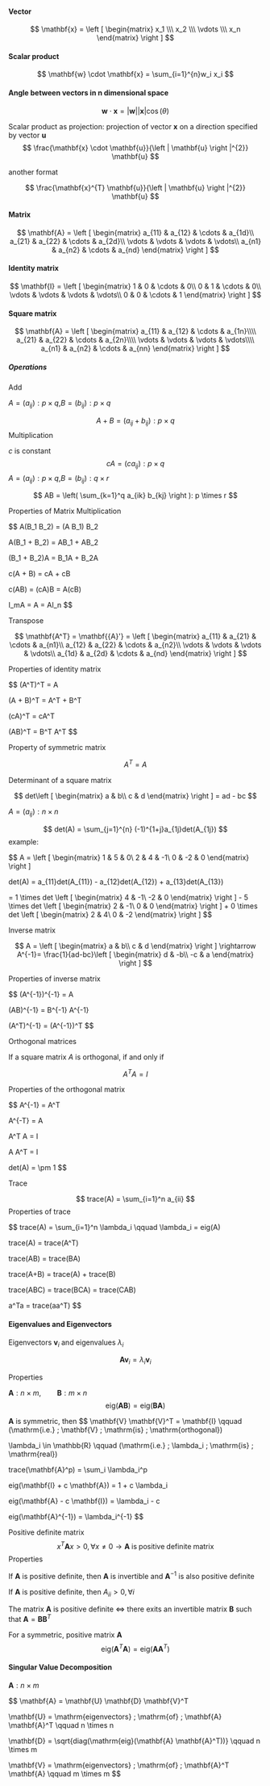 #### Vector
$$
\mathbf{x} = \left [ \begin{matrix}
x_1 \\\
x_2 \\\
\vdots \\\
x_n
\end{matrix} \right ]
$$

#### Scalar product

$$
\mathbf{w} \cdot \mathbf{x} = \sum_{i=1}^{n}w_i x_i
$$

#### Angle between vectors in n dimensional space

$$
\mathbf{w} \cdot \mathbf{x} = |\mathbf{w}| |\mathbf{x}| \cos(\theta)
$$

Scalar product as projection: projection of vector $\mathbf{x}$ on a direction specified by vector $\mathbf{u}$ 
$$
\frac{\mathbf{x} \cdot \mathbf{u}}{\left | \mathbf{u} \right |^{2}} \mathbf{u}
$$

another format

$$
\frac{\mathbf{x}^{T} \mathbf{u}}{\left | \mathbf{u} \right |^{2}} \mathbf{u}
$$

#### Matrix

$$
\mathbf{A} = \left [ \begin{matrix}
a_{11} & a_{12} & \cdots & a_{1d}\\ 
a_{21} & a_{22} & \cdots & a_{2d}\\ 
\vdots & \vdots & \vdots & \vdots\\
a_{n1} & a_{n2} & \cdots & a_{nd}
\end{matrix} \right ]
$$

#### Identity matrix

$$
\mathbf{I} = \left [ \begin{matrix}
1 & 0 & \cdots & 0\\ 
0 & 1 & \cdots & 0\\ 
\vdots & \vdots & \vdots & \vdots\\
0 & 0 & \cdots & 1
\end{matrix} \right ]
$$

#### Square matrix

$$
\mathbf{A} = \left [ \begin{matrix}
a_{11} & a_{12} & \cdots & a_{1n}\\\\
a_{21} & a_{22} & \cdots & a_{2n}\\\\
\vdots & \vdots & \vdots & \vdots\\\\
a_{n1} & a_{n2} & \cdots & a_{nn}
\end{matrix} \right ]
$$

##### Operations

Add

$A=(a_{ij}): p \times q$,$B=(b_{ij}): p \times q$

$$
A + B = (a_{ij} + b_{ij}): p \times q
$$
Multiplication

$c$ is constant
$$
cA=(ca_{ij}): p \times q
$$
$A=(a_{ij}): p \times q$,$B=(b_{ij}): q \times r$

$$
AB = \left( \sum_{k=1}^q a_{ik} b_{kj} \right ): p \times r
$$

Properties of Matrix Multiplication

$$
A(B_1 B_2) = (A B_1) B_2 

A(B_1 + B_2) = AB_1 + AB_2

(B_1 + B_2)A = B_1A + B_2A

c(A + B) = cA + cB

c(AB) = (cA)B = A(cB)

I_mA = A = AI_n
$$

Transpose

$$
\mathbf{A^T} = \mathbf{{A}'} = \left [ \begin{matrix}
a_{11} & a_{21} & \cdots & a_{n1}\\ 
a_{12} & a_{22} & \cdots & a_{n2}\\ 
\vdots & \vdots & \vdots & \vdots\\
a_{1d} & a_{2d} & \cdots & a_{nd}
\end{matrix} \right ]
$$

Properties of identity matrix

$$
(A^T)^T = A

(A + B)^T = A^T + B^T

(cA)^T = cA^T

(AB)^T = B^T A^T
$$

Property of symmetric matrix

$$
A^T = A
$$

Determinant of a square matrix

$$
det\left [ \begin{matrix}
a & b\\ 
c & d
\end{matrix} \right ] = ad - bc
$$

$A=(a_{ij}): n \times n$

$$
det(A) = \sum_{j=1}^{n} (-1)^{1+j}a_{1j}det(A_{1j})
$$
example:

$$
A = \left [ \begin{matrix}
1 & 5 & 0\\ 
2 & 4 & -1\\
0 & -2 & 0
\end{matrix} \right ]

det(A) = a_{11}det(A_{11}) - a_{12}det(A_{12}) + a_{13}det(A_{13}) 

= 1 \times det \left [ \begin{matrix}
4 & -1\\ 
-2 & 0
\end{matrix} \right ] - 5 \times det \left [ \begin{matrix}
2 & -1\\ 
0 & 0
\end{matrix} \right ] + 0 \times det \left [ \begin{matrix}
2 & 4\\ 
0 & -2
\end{matrix} \right ]
$$


Inverse matrix

$$
A = \left [ \begin{matrix}
a & b\\ 
c & d
\end{matrix} \right ] \rightarrow 
A^{-1}= \frac{1}{ad-bc}\left [ \begin{matrix}
d & -b\\ 
-c & a
\end{matrix} \right ]
$$

Properties of inverse matrix


$$
(A^{-1})^{-1} = A

(AB)^{-1} = B^{-1} A^{-1}

(A^T)^{-1} = (A^{-1})^T
$$

Orthogonal matrices

If a square matrix $A$ is orthogonal, if and only if

$$
A^T A = I
$$

Properties of the orthogonal matrix

$$
A^{-1} = A^T

A^{-T} = A

A^T A = I

A A^T = I

det(A) = \pm 1
$$

Trace

$$
trace(A) = \sum_{i=1}^n a_{ii}
$$
Properties of trace

$$
trace(A) = \sum_{i=1}^n \lambda_i \qquad \lambda_i = eig(A)

trace(A) = trace(A^T)

trace(AB) = trace(BA)

trace(A+B) = trace(A) + trace(B)

trace(ABC) = trace(BCA) = trace(CAB)

a^Ta = trace(aa^T)
$$

#### Eigenvalues and Eigenvectors

Eigenvectors $\mathbf{v}_i$ and eigenvalues $\lambda_i$

$$
\mathbf{A} \mathbf{v}_i = \lambda_i \mathbf{v}_i
$$

Properties

$\mathbf{A}: n \times m, \qquad \mathbf{B}: m \times n$
$$
\mathrm{eig}(\mathbf{A} \mathbf{B}) = \mathrm{eig}(\mathbf{B} \mathbf{A})
$$

$\mathbf{A}$ is symmetric, then
$$
\mathbf{V} \mathbf{V}^T = \mathbf{I} \qquad (\mathrm{i.e.} \; \mathbf{V} \; \mathrm{is} \; \mathrm{orthogonal})

\lambda_i \in \mathbb{R} \qquad (\mathrm{i.e.} \; \lambda_i \; \mathrm{is} \; \mathrm{real})

trace(\mathbf{A}^p) = \sum_i \lambda_i^p

eig(\mathbf{I} + c \mathbf{A}) = 1 + c \lambda_i

eig(\mathbf{A} - c \mathbf{I}) = \lambda_i - c

eig(\mathbf{A}^{-1}) = \lambda_i^{-1}
$$

Positive definite matrix
$$
x^T \mathbf{A} x > 0, \forall x \neq 0 \rightarrow \mathbf{A} \; \mathrm{is} \; \mathrm{positive} \; \mathrm{definite} \; \mathrm{matrix}
$$
Properties

If $\mathbf{A}$ is positive definite, then $\mathbf{A}$ is invertible and $\mathbf{A}^{-1}$ is also positive definite

If $\mathbf{A}$ is positive definite, then $A_{ii}>0, \forall i$

The matrix $\mathbf{A}$ is positive definite $\Leftrightarrow$ there exits an invertible matrix $\mathbf{B}$ such that $\mathbf{A} = \mathbf{B} \mathbf{B}^T$

For a symmetric, positive matrix $\mathbf{A}$
$$
\mathrm{eig}(\mathbf{A}^T \mathbf{A}) = \mathrm{eig}(\mathbf{A} \mathbf{A}^T)
$$

#### Singular Value Decomposition

$\mathbf{A}: n \times m$

$$
\mathbf{A} = \mathbf{U} \mathbf{D} \mathbf{V}^T

\mathbf{U} = \mathrm{eigenvectors} \; \mathrm{of} \; \mathbf{A} \mathbf{A}^T \qquad n \times n

\mathbf{D} = \sqrt{diag(\mathrm{eig}(\mathbf{A} \mathbf{A}^T))} \qquad n \times m

\mathbf{V} = \mathrm{eigenvectors} \; \mathrm{of} \; \mathbf{A}^T \mathbf{A} \qquad m \times m
$$
